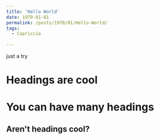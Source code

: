 ```yaml
---
title: 'Hello World'
date: 1970-01-01
permalink: /posts/1970/01/Hello-World/
tags:
  - Capriccio
  
---
```


just a try

Headings are cool
======

You can have many headings
======

Aren't headings cool?
------
